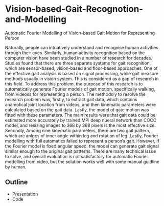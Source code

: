 # Vision-based-Gait-Recognotion-and-Modelling
Automatic Fourier Modelling of Vision-based Gait Motion for Representing Person


Naturally, people can intuatively understand and recognise human activities through their eyes. Similarly, human activity recognition based on the computer vision have been studied in a number of research for decades. Studies found that there are three separate systems for gait recognition, which are sensor-based, vision-based and floor-based approaches. One of the effective gait analysis is based on signal processing, while gait measure methods usually in vision system. This is considered as a gap of research in this field. To address this problem, the purpose of this research is to automatically generate Fourier models of gait motion, specifically walking, from videoss for representing a person. The methodoly to resolve the research problem was, firstly, to extract gait data, which contains anamotical joint location from videos, and then kinematic parameters were calculated based on the gait data. Lastly, the model of gate motion was fitted with these parameters. The main results were that gait data could be estimated more accurately by trained MPI deep nueral network than COCO model, and resizing images to 368 by 368 pixels is the most effective size. Secondly, Among nine kinematic parameters, there are two gait pattern, which are anlges of inner angle within leg and rotation of leg. Lastly, Fourier modelling with full automatics failed to represent a person’s gait. However, if the Fourier model is fixed angular speed, the model can generate gait signal similar enough to the original gait patterns. There are many technical issue to solve, and overall evaluation is not satisfactory for automatic Fourier modelling from video, but the solution works well with some manual guidline by human.


## Outline
- Presentation
- Code
